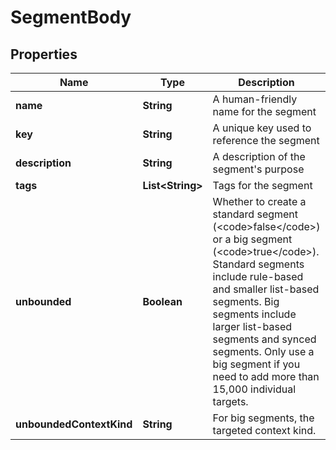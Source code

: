 

# SegmentBody


## Properties

| Name | Type | Description | Notes |
|------------ | ------------- | ------------- | -------------|
|**name** | **String** | A human-friendly name for the segment |  |
|**key** | **String** | A unique key used to reference the segment |  |
|**description** | **String** | A description of the segment&#39;s purpose |  [optional] |
|**tags** | **List&lt;String&gt;** | Tags for the segment |  [optional] |
|**unbounded** | **Boolean** | Whether to create a standard segment (&lt;code&gt;false&lt;/code&gt;) or a big segment (&lt;code&gt;true&lt;/code&gt;). Standard segments include rule-based and smaller list-based segments. Big segments include larger list-based segments and synced segments. Only use a big segment if you need to add more than 15,000 individual targets. |  [optional] |
|**unboundedContextKind** | **String** | For big segments, the targeted context kind. |  [optional] |



